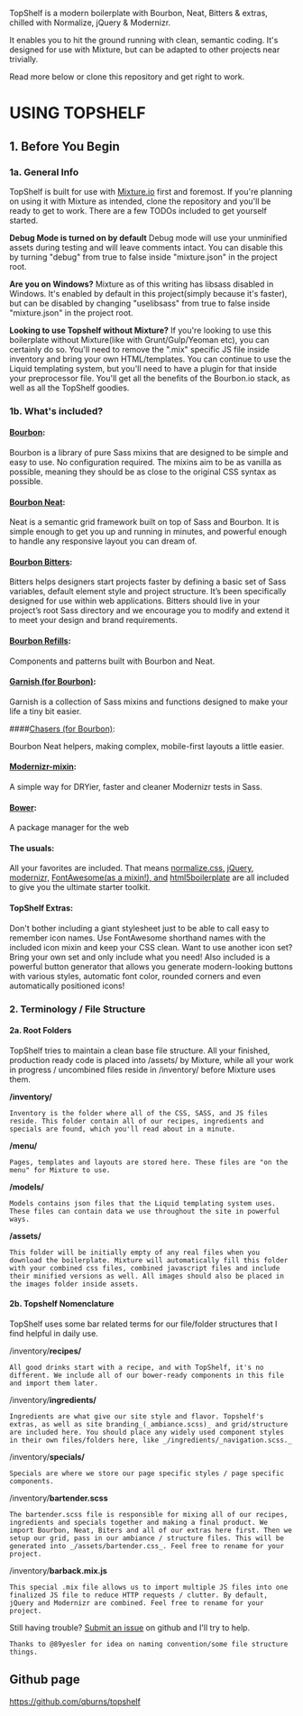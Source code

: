 TopShelf is a modern boilerplate with Bourbon, Neat, Bitters & extras, chilled with Normalize, jQuery & Modernizr.

It enables you to hit the ground running with clean, semantic coding. It's designed for use with Mixture, but can be adapted to other projects near trivially.

Read more below or clone this repository and get right to work.

USING TOPSHELF
==============

## 1. Before You Begin

### 1a. General Info

TopShelf is built for use with [Mixture.io](http://mixture.io) first and foremost. If you're planning on using it with Mixture as intended, clone the repository and you'll be ready to get to work. There are a few TODOs included to get yourself started.

**Debug Mode is turned on by default**
    Debug mode will use your unminified assets during testing and will leave comments intact. You can disable this by turning "debug" from true to false inside "mixture.json" in the project root.

 **Are you on Windows?**
    Mixture as of this writing has libsass disabled in Windows. It's enabled by default in this project(simply because it's faster), but can be disabled by changing "uselibsass" from true to false inside "mixture.json" in the project root.

**Looking to use Topshelf without Mixture?**
    If you're looking to use this boilerplate without Mixture(like with Grunt/Gulp/Yeoman etc), you can certainly do so. You'll need to remove the ".mix" specific JS file inside inventory and bring your own HTML/templates. You can continue to use the Liquid templating system, but you'll need to have a plugin for that inside your preprocessor file. You'll get all the benefits of the Bourbon.io stack, as well as all the TopShelf goodies.

### 1b. What's included?

#### [Bourbon](http://bourbon.io):

Bourbon is a library of pure Sass mixins that are designed to be simple and easy to use. No configuration required. The mixins aim to be as vanilla as possible, meaning they should be as close to the original CSS syntax as possible.

#### [Bourbon Neat](http://neat.bourbon.io):

Neat is a semantic grid framework built on top of Sass and Bourbon. It is simple enough to get you up and running in minutes, and powerful enough to handle any responsive layout you can dream of.

#### [Bourbon Bitters](http://bitters.bourbon.io):

Bitters helps designers start projects faster by defining a basic set of Sass variables, default element style and project structure. It’s been specifically designed for use within web applications. Bitters should live in your project’s root Sass directory and we encourage you to modify and extend it to meet your design and brand requirements.

#### [Bourbon Refills](http://refills.bourbon.io):

Components and patterns built with Bourbon and Neat.

#### [Garnish (for Bourbon)](https://github.com/paulozoom/garnish):

Garnish is a collection of Sass mixins and functions designed to make your life a tiny bit easier.

####[Chasers (for Bourbon)](https://github.com/kennethormandy/chasers):

Bourbon Neat helpers, making complex, mobile-first layouts a little easier.

#### [Modernizr-mixin](https://github.com/danielguillan/modernizr-mixin):

A simple way for DRYier, faster and cleaner Modernizr tests in Sass.

#### [Bower](http://bower.io):

A package manager for the web

#### The usuals:

All your favorites are included. That means [normalize.css,](http://necolas.github.io/normalize.css/) [jQuery,](http://jquery.com) [modernizr,](http://modernizr.com/) [FontAwesome(as a mixin!), and](http://fortawesome.github.io/Font-Awesome/) [html5boilerplate](https://html5boilerplate.com/) are all included to give you the ultimate starter toolkit.

#### TopShelf Extras:

Don't bother including a giant stylesheet just to be able to call easy to remember icon names. Use FontAwesome shorthand names with the included icon mixin and keep your CSS clean. Want to use another icon set? Bring your own set and only include what you need! Also included is a powerful button generator that allows you generate modern-looking buttons with various styles, automatic font color, rounded corners and even automatically positioned icons!

### 2. Terminology / File Structure

#### 2a. Root Folders

TopShelf tries to maintain a clean base file structure. All your finished, production ready code is placed into /assets/ by Mixture, while all your work in progress / uncombined files reside in /inventory/ before Mixture uses them.

**/inventory/**

    Inventory is the folder where all of the CSS, SASS, and JS files reside. This folder contain all of our recipes, ingredients and specials are found, which you'll read about in a minute.

**/menu/**

    Pages, templates and layouts are stored here. These files are "on the menu" for Mixture to use.

**/models/**

    Models contains json files that the Liquid templating system uses. These files can contain data we use throughout the site in powerful ways.

**/assets/**

    This folder will be initially empty of any real files when you download the boilerplate. Mixture will automatically fill this folder with your combined css files, combined javascript files and include their minified versions as well. All images should also be placed in the images folder inside assets.

#### 2b. Topshelf Nomenclature

TopShelf uses some bar related terms for our file/folder structures that I find helpful in daily use.

/inventory/**recipes/**

    All good drinks start with a recipe, and with TopShelf, it's no different. We include all of our bower-ready components in this file and import them later.

/inventory/**ingredients/**

    Ingredients are what give our site style and flavor. Topshelf's extras, as well as site branding_(_ambiance.scss)_ and grid/structure are included here. You should place any widely used component styles in their own files/folders here, like _/ingredients/_navigation.scss._

/inventory/**specials/**

    Specials are where we store our page specific styles / page specific components.

/inventory/**bartender.scss**

    The bartender.scss file is responsible for mixing all of our recipes, ingredients and specials together and making a final product. We import Bourbon, Neat, Biters and all of our extras here first. Then we setup our grid, pass in our ambiance / structure files. This will be generated into _/assets/bartender.css_. Feel free to rename for your project.

/inventory/**barback.mix.js**

    This special .mix file allows us to import multiple JS files into one finalized JS file to reduce HTTP requests / clutter. By default, jQuery and Modernizr are combined. Feel free to rename for your project.

Still having trouble? [Submit an issue](https://github.com/qburns/topshelf/issues) on github and I'll try to help.

    Thanks to @89yesler for idea on naming convention/some file structure things.


## Github page 
https://github.com/qburns/topshelf


